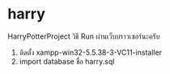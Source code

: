 # harry
 HarryPotterProject
วิธี Run ผ่านเว็บบราวเซอร์นะครับ
1. ติดตั้ง xampp-win32-5.5.38-3-VC11-installer
2. import database ชื่อ harry.sql 